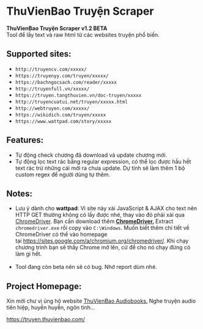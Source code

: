 # ThuVienBao Truyện Scraper
<strong>ThuVienBao Truyện Scraper v1.2 **BETA**</strong><br>
Tool để lấy text và raw html từ các websites truyện phổ biến.
<h2>Supported sites:</h2>

* `http://truyencv.com/xxxxx/`
* `https://truyenyy.com/truyen/xxxxx/`
* `https://bachngocsach.com/reader/xxxxx`
* `http://truyenfull.vn/xxxxx/`
* `https://truyen.tangthuvien.vn/doc-truyen/xxxxx`
* `http://truyencuatui.net/truyen/xxxxx.html`
* `http://webtruyen.com/xxxxx/`
* `https://wikidich.com/truyen/xxxxx`
* `https://www.wattpad.com/story/xxxxx`

## Features:
* Tự động check chương đã download và update chương mới.
* Tự động lọc text rác bằng regular expression, có thể lọc được hầu hết text rác trừ những cái mới ra chưa update. Dự tính sẽ làm thêm 1 bộ custom regex để người dùng tự thêm.

## Notes:
* Lưu ý dành cho <strong>wattpad</strong>: Vì site này xài JavaScript &amp; AJAX cho text nên HTTP GET thường không có lấy được nhé, thay vào đó phải xài qua <a href="https://sites.google.com/a/chromium.org/chromedriver/downloads">ChromeDriver</a>. Bạn cần download thêm <strong><a href="https://sites.google.com/a/chromium.org/chromedriver/downloads">ChromeDriver.</a> </strong>Extract <code>chromedriver.exe</code> rồi copy vào <code>C:\Windows</code>. Muốn biết thêm chi tiết về ChromeDriver có thể vào homepage tại https://sites.google.com/a/chromium.org/chromedriver/. Khi chạy chương trình bạn sẽ thấy Chrome mở lên, cứ để cho nó chạy đừng có làm gì hết.<br><br>
* Tool đang còn beta nên sẽ có bug. Nhớ report dùm nhé.
## Project Homepage:
Xin mời chư vị ủng hộ website <a href="https://truyen.thuvienbao.com/">ThuVienBao Audiobooks.</a> Nghe truyện audio tiên hiệp, huyền huyễn, ngôn tình...

https://truyen.thuvienbao.com/
